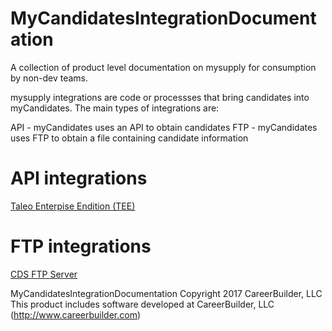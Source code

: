 # MyCandidatesIntegrationDocumentation
A collection of product level documentation on mysupply for consumption by non-dev teams.

mysupply integrations are code or processses that bring candidates into myCandidates. The main types of integrations are:

API - myCandidates uses an API to obtain candidates
FTP - myCandidates uses FTP to obtain a file containing candidate information

# API integrations
[Taleo Enterpise Endition (TEE)](TEE.md)
# FTP integrations
[CDS FTP Server](FTP.md)

MyCandidatesIntegrationDocumentation
Copyright 2017 CareerBuilder, LLC
This product includes software developed at CareerBuilder, LLC (http://www.careerbuilder.com)
